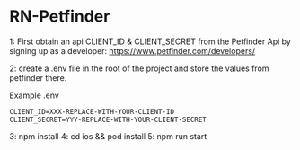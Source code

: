 # RN-Petfinder

1: First obtain an api CLIENT_ID & CLIENT_SECRET from the Petfinder Api by signing up as a developer: https://www.petfinder.com/developers/

2: create a .env file in the root of the project and store the values from petfinder there.

Example .env

```
CLIENT_ID=XXX-REPLACE-WITH-YOUR-CLIENT-ID
CLIENT_SECRET=YYY-REPLACE-WITH-YOUR-CLIENT-SECRET
```

3: npm install
4: cd ios && pod install
5: npm run start
